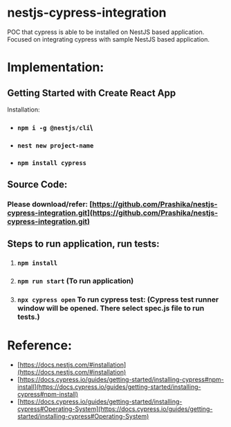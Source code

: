 # nestjs-cypress-integration
POC that cypress is able to be installed on NestJS based application.\
Focused on integrating cypress with sample NestJS based application.

# Implementation:

## Getting Started with Create React App

Installation: 
- ### `npm i -g @nestjs/cli`\
- ### `nest new project-name`
- ### `npm install cypress`

## Source Code:
### Please download/refer: [https://github.com/Prashika/nestjs-cypress-integration.git](https://github.com/Prashika/nestjs-cypress-integration.git)

## Steps to run application, run tests:

1. ### `npm install` 
2. ### `npm run start` (To run application)
3. ### `npx cypress open` To run cypress test: (Cypress test runner window will be opened. There select spec.js file to run tests.)
    
# Reference:
- [https://docs.nestjs.com/#installation](https://docs.nestjs.com/#installation)
- [https://docs.cypress.io/guides/getting-started/installing-cypress#npm-install](https://docs.cypress.io/guides/getting-started/installing-cypress#npm-install)
- [https://docs.cypress.io/guides/getting-started/installing-cypress#Operating-System](https://docs.cypress.io/guides/getting-started/installing-cypress#Operating-System)
